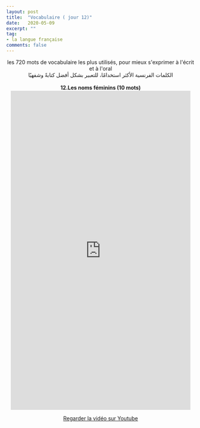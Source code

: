 ```yaml
---
layout: post
title:  "Vocabulaire ( jour 12)"
date:   2020-05-09
excerpt: ""
tag:
- la langue française
comments: false
---
```

 <center>     les 720 mots de vocabulaire les plus utilisés, pour mieux s'exprimer à l'écrit et à l'oral <br> الكلمات الفرنسية الأكثر استخدامًا، للتعبير بشكل أفضل كتابةً وشفهيًا <br><br>     <strong> 12.Les noms féminins (10 mots)</strong>     <br> <iframe width="480" height="853" src="https://www.youtube.com/embed/kWzOWF6mnHU" title="youtube video player" frameborder="0" allow="accelerometer, autoplay, clipboard-write, encrypted-media, gyroscope, picture-in-picture, web-share" allowfullscreen></iframe>     <br> <p markdown="0"><a href="https://youtube.com/shorts/kWzOWF6mnHU" class="btn btn-danger" target="_blank">Regarder la vidéo sur Youtube</a></p> </center>
